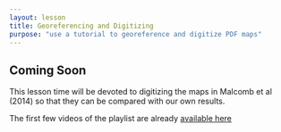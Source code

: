 ```yaml
---
layout: lesson
title: Georeferencing and Digitizing
purpose: "use a tutorial to georeference and digitize PDF maps"
---
```


## Coming Soon

This lesson time will be devoted to digitizing the maps in Malcomb et al (2014) so that they can be compared with our own results.

The first few videos of the playlist are already [available here](https://midd.hosted.panopto.com/Panopto/Pages/Sessions/List.aspx?folderID=9e5891dc-42ab-405e-833b-ad0c0154f900)